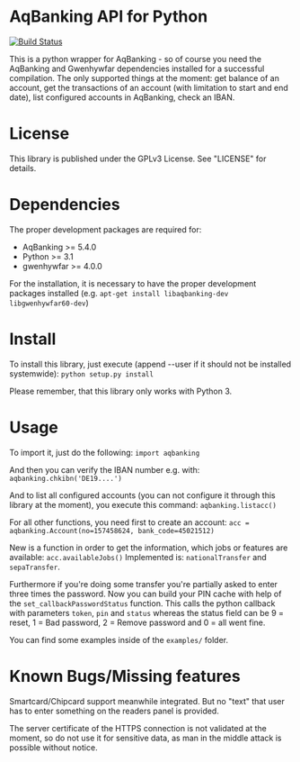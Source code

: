 AqBanking API for Python
========================

[![Build Status](https://travis-ci.org/monofox/python-aqbanking.svg?branch=master)](https://travis-ci.org/monofox/python-aqbanking)

This is a python wrapper for AqBanking - so of course you need the AqBanking and Gwenhywfar dependencies 
installed for a successful compilation. The only supported things at the moment: get balance of an account, 
get the transactions of an account (with limitation to start and end date), list configured accounts in 
AqBanking, check an IBAN.

License
=======

This library is published under the GPLv3 License. See "LICENSE" for details.

Dependencies
============

The proper development packages are required for:
 - AqBanking >= 5.4.0
 - Python >= 3.1
 - gwenhywfar >= 4.0.0

For the installation, it is necessary to have the proper development packages installed (e.g. `apt-get install libaqbanking-dev libgwenhywfar60-dev`)

Install
=======

To install this library, just execute (append --user if it should not be installed systemwide):
`python setup.py install`

Please remember, that this library only works with Python 3.

Usage
======

To import it, just do the following:
`import aqbanking`

And then you can verify the IBAN number e.g. with:
`aqbanking.chkibn('DE19....')`

And to list all configured accounts (you can not configure it through this library at the moment), you execute this command:
`aqbanking.listacc()`

For all other functions, you need first to create an account:
`acc = aqbanking.Account(no=157458624, bank_code=45021512)`

New is a function in order to get the information, which jobs or features are available:
`acc.availableJobs()`
Implemented is: `nationalTransfer` and `sepaTransfer`.

Furthermore if you're doing some transfer you're partially asked to enter three times the password. Now you can build your PIN cache with help of the `set_callbackPasswordStatus` function. This calls the python callback with parameters `token`, `pin` and `status` whereas the status field can be 9 = reset, 1 = Bad password, 2 = Remove password and 0 = all went fine.

You can find some examples inside of the `examples/` folder.

Known Bugs/Missing features
===========================
Smartcard/Chipcard support meanwhile integrated. But no "text" that user has to enter something on the readers panel is provided. 

The server certificate of the HTTPS connection is not validated at the moment, so do not use it for sensitive data, as man in the middle attack is possible without notice.

